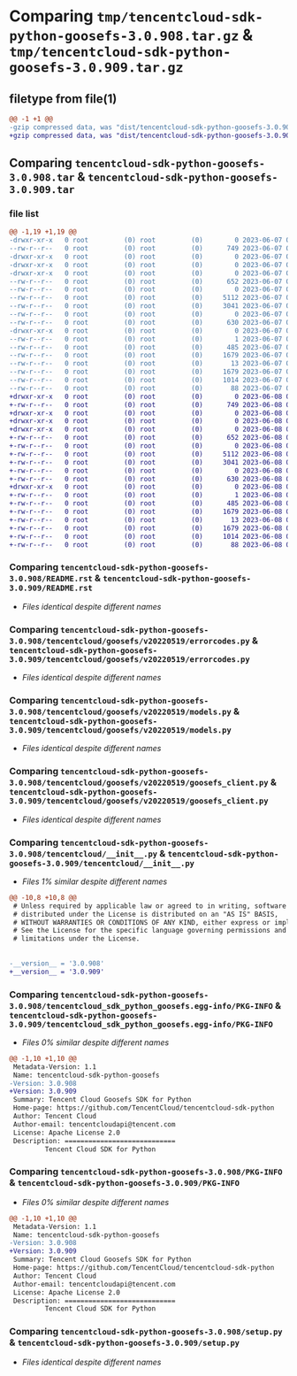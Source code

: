 # Comparing `tmp/tencentcloud-sdk-python-goosefs-3.0.908.tar.gz` & `tmp/tencentcloud-sdk-python-goosefs-3.0.909.tar.gz`

## filetype from file(1)

```diff
@@ -1 +1 @@
-gzip compressed data, was "dist/tencentcloud-sdk-python-goosefs-3.0.908.tar", last modified: Wed Jun  7 00:25:06 2023, max compression
+gzip compressed data, was "dist/tencentcloud-sdk-python-goosefs-3.0.909.tar", last modified: Thu Jun  8 00:25:54 2023, max compression
```

## Comparing `tencentcloud-sdk-python-goosefs-3.0.908.tar` & `tencentcloud-sdk-python-goosefs-3.0.909.tar`

### file list

```diff
@@ -1,19 +1,19 @@
-drwxr-xr-x   0 root         (0) root         (0)        0 2023-06-07 00:25:06.000000 tencentcloud-sdk-python-goosefs-3.0.908/
--rw-r--r--   0 root         (0) root         (0)      749 2023-06-07 00:25:06.000000 tencentcloud-sdk-python-goosefs-3.0.908/README.rst
-drwxr-xr-x   0 root         (0) root         (0)        0 2023-06-07 00:25:06.000000 tencentcloud-sdk-python-goosefs-3.0.908/tencentcloud/
-drwxr-xr-x   0 root         (0) root         (0)        0 2023-06-07 00:25:06.000000 tencentcloud-sdk-python-goosefs-3.0.908/tencentcloud/goosefs/
-drwxr-xr-x   0 root         (0) root         (0)        0 2023-06-07 00:25:06.000000 tencentcloud-sdk-python-goosefs-3.0.908/tencentcloud/goosefs/v20220519/
--rw-r--r--   0 root         (0) root         (0)      652 2023-06-07 00:25:06.000000 tencentcloud-sdk-python-goosefs-3.0.908/tencentcloud/goosefs/v20220519/errorcodes.py
--rw-r--r--   0 root         (0) root         (0)        0 2023-06-07 00:25:06.000000 tencentcloud-sdk-python-goosefs-3.0.908/tencentcloud/goosefs/v20220519/__init__.py
--rw-r--r--   0 root         (0) root         (0)     5112 2023-06-07 00:25:06.000000 tencentcloud-sdk-python-goosefs-3.0.908/tencentcloud/goosefs/v20220519/models.py
--rw-r--r--   0 root         (0) root         (0)     3041 2023-06-07 00:25:06.000000 tencentcloud-sdk-python-goosefs-3.0.908/tencentcloud/goosefs/v20220519/goosefs_client.py
--rw-r--r--   0 root         (0) root         (0)        0 2023-06-07 00:25:06.000000 tencentcloud-sdk-python-goosefs-3.0.908/tencentcloud/goosefs/__init__.py
--rw-r--r--   0 root         (0) root         (0)      630 2023-06-07 00:25:06.000000 tencentcloud-sdk-python-goosefs-3.0.908/tencentcloud/__init__.py
-drwxr-xr-x   0 root         (0) root         (0)        0 2023-06-07 00:25:06.000000 tencentcloud-sdk-python-goosefs-3.0.908/tencentcloud_sdk_python_goosefs.egg-info/
--rw-r--r--   0 root         (0) root         (0)        1 2023-06-07 00:25:06.000000 tencentcloud-sdk-python-goosefs-3.0.908/tencentcloud_sdk_python_goosefs.egg-info/dependency_links.txt
--rw-r--r--   0 root         (0) root         (0)      485 2023-06-07 00:25:06.000000 tencentcloud-sdk-python-goosefs-3.0.908/tencentcloud_sdk_python_goosefs.egg-info/SOURCES.txt
--rw-r--r--   0 root         (0) root         (0)     1679 2023-06-07 00:25:06.000000 tencentcloud-sdk-python-goosefs-3.0.908/tencentcloud_sdk_python_goosefs.egg-info/PKG-INFO
--rw-r--r--   0 root         (0) root         (0)       13 2023-06-07 00:25:06.000000 tencentcloud-sdk-python-goosefs-3.0.908/tencentcloud_sdk_python_goosefs.egg-info/top_level.txt
--rw-r--r--   0 root         (0) root         (0)     1679 2023-06-07 00:25:06.000000 tencentcloud-sdk-python-goosefs-3.0.908/PKG-INFO
--rw-r--r--   0 root         (0) root         (0)     1014 2023-06-07 00:25:06.000000 tencentcloud-sdk-python-goosefs-3.0.908/setup.py
--rw-r--r--   0 root         (0) root         (0)       88 2023-06-07 00:25:06.000000 tencentcloud-sdk-python-goosefs-3.0.908/setup.cfg
+drwxr-xr-x   0 root         (0) root         (0)        0 2023-06-08 00:25:54.000000 tencentcloud-sdk-python-goosefs-3.0.909/
+-rw-r--r--   0 root         (0) root         (0)      749 2023-06-08 00:25:54.000000 tencentcloud-sdk-python-goosefs-3.0.909/README.rst
+drwxr-xr-x   0 root         (0) root         (0)        0 2023-06-08 00:25:54.000000 tencentcloud-sdk-python-goosefs-3.0.909/tencentcloud/
+drwxr-xr-x   0 root         (0) root         (0)        0 2023-06-08 00:25:54.000000 tencentcloud-sdk-python-goosefs-3.0.909/tencentcloud/goosefs/
+drwxr-xr-x   0 root         (0) root         (0)        0 2023-06-08 00:25:54.000000 tencentcloud-sdk-python-goosefs-3.0.909/tencentcloud/goosefs/v20220519/
+-rw-r--r--   0 root         (0) root         (0)      652 2023-06-08 00:25:54.000000 tencentcloud-sdk-python-goosefs-3.0.909/tencentcloud/goosefs/v20220519/errorcodes.py
+-rw-r--r--   0 root         (0) root         (0)        0 2023-06-08 00:25:54.000000 tencentcloud-sdk-python-goosefs-3.0.909/tencentcloud/goosefs/v20220519/__init__.py
+-rw-r--r--   0 root         (0) root         (0)     5112 2023-06-08 00:25:54.000000 tencentcloud-sdk-python-goosefs-3.0.909/tencentcloud/goosefs/v20220519/models.py
+-rw-r--r--   0 root         (0) root         (0)     3041 2023-06-08 00:25:54.000000 tencentcloud-sdk-python-goosefs-3.0.909/tencentcloud/goosefs/v20220519/goosefs_client.py
+-rw-r--r--   0 root         (0) root         (0)        0 2023-06-08 00:25:54.000000 tencentcloud-sdk-python-goosefs-3.0.909/tencentcloud/goosefs/__init__.py
+-rw-r--r--   0 root         (0) root         (0)      630 2023-06-08 00:25:54.000000 tencentcloud-sdk-python-goosefs-3.0.909/tencentcloud/__init__.py
+drwxr-xr-x   0 root         (0) root         (0)        0 2023-06-08 00:25:54.000000 tencentcloud-sdk-python-goosefs-3.0.909/tencentcloud_sdk_python_goosefs.egg-info/
+-rw-r--r--   0 root         (0) root         (0)        1 2023-06-08 00:25:54.000000 tencentcloud-sdk-python-goosefs-3.0.909/tencentcloud_sdk_python_goosefs.egg-info/dependency_links.txt
+-rw-r--r--   0 root         (0) root         (0)      485 2023-06-08 00:25:54.000000 tencentcloud-sdk-python-goosefs-3.0.909/tencentcloud_sdk_python_goosefs.egg-info/SOURCES.txt
+-rw-r--r--   0 root         (0) root         (0)     1679 2023-06-08 00:25:54.000000 tencentcloud-sdk-python-goosefs-3.0.909/tencentcloud_sdk_python_goosefs.egg-info/PKG-INFO
+-rw-r--r--   0 root         (0) root         (0)       13 2023-06-08 00:25:54.000000 tencentcloud-sdk-python-goosefs-3.0.909/tencentcloud_sdk_python_goosefs.egg-info/top_level.txt
+-rw-r--r--   0 root         (0) root         (0)     1679 2023-06-08 00:25:54.000000 tencentcloud-sdk-python-goosefs-3.0.909/PKG-INFO
+-rw-r--r--   0 root         (0) root         (0)     1014 2023-06-08 00:25:54.000000 tencentcloud-sdk-python-goosefs-3.0.909/setup.py
+-rw-r--r--   0 root         (0) root         (0)       88 2023-06-08 00:25:54.000000 tencentcloud-sdk-python-goosefs-3.0.909/setup.cfg
```

### Comparing `tencentcloud-sdk-python-goosefs-3.0.908/README.rst` & `tencentcloud-sdk-python-goosefs-3.0.909/README.rst`

 * *Files identical despite different names*

### Comparing `tencentcloud-sdk-python-goosefs-3.0.908/tencentcloud/goosefs/v20220519/errorcodes.py` & `tencentcloud-sdk-python-goosefs-3.0.909/tencentcloud/goosefs/v20220519/errorcodes.py`

 * *Files identical despite different names*

### Comparing `tencentcloud-sdk-python-goosefs-3.0.908/tencentcloud/goosefs/v20220519/models.py` & `tencentcloud-sdk-python-goosefs-3.0.909/tencentcloud/goosefs/v20220519/models.py`

 * *Files identical despite different names*

### Comparing `tencentcloud-sdk-python-goosefs-3.0.908/tencentcloud/goosefs/v20220519/goosefs_client.py` & `tencentcloud-sdk-python-goosefs-3.0.909/tencentcloud/goosefs/v20220519/goosefs_client.py`

 * *Files identical despite different names*

### Comparing `tencentcloud-sdk-python-goosefs-3.0.908/tencentcloud/__init__.py` & `tencentcloud-sdk-python-goosefs-3.0.909/tencentcloud/__init__.py`

 * *Files 1% similar despite different names*

```diff
@@ -10,8 +10,8 @@
 # Unless required by applicable law or agreed to in writing, software
 # distributed under the License is distributed on an "AS IS" BASIS,
 # WITHOUT WARRANTIES OR CONDITIONS OF ANY KIND, either express or implied.
 # See the License for the specific language governing permissions and
 # limitations under the License.
 
 
-__version__ = '3.0.908'
+__version__ = '3.0.909'
```

### Comparing `tencentcloud-sdk-python-goosefs-3.0.908/tencentcloud_sdk_python_goosefs.egg-info/PKG-INFO` & `tencentcloud-sdk-python-goosefs-3.0.909/tencentcloud_sdk_python_goosefs.egg-info/PKG-INFO`

 * *Files 0% similar despite different names*

```diff
@@ -1,10 +1,10 @@
 Metadata-Version: 1.1
 Name: tencentcloud-sdk-python-goosefs
-Version: 3.0.908
+Version: 3.0.909
 Summary: Tencent Cloud Goosefs SDK for Python
 Home-page: https://github.com/TencentCloud/tencentcloud-sdk-python
 Author: Tencent Cloud
 Author-email: tencentcloudapi@tencent.com
 License: Apache License 2.0
 Description: ============================
         Tencent Cloud SDK for Python
```

### Comparing `tencentcloud-sdk-python-goosefs-3.0.908/PKG-INFO` & `tencentcloud-sdk-python-goosefs-3.0.909/PKG-INFO`

 * *Files 0% similar despite different names*

```diff
@@ -1,10 +1,10 @@
 Metadata-Version: 1.1
 Name: tencentcloud-sdk-python-goosefs
-Version: 3.0.908
+Version: 3.0.909
 Summary: Tencent Cloud Goosefs SDK for Python
 Home-page: https://github.com/TencentCloud/tencentcloud-sdk-python
 Author: Tencent Cloud
 Author-email: tencentcloudapi@tencent.com
 License: Apache License 2.0
 Description: ============================
         Tencent Cloud SDK for Python
```

### Comparing `tencentcloud-sdk-python-goosefs-3.0.908/setup.py` & `tencentcloud-sdk-python-goosefs-3.0.909/setup.py`

 * *Files identical despite different names*


